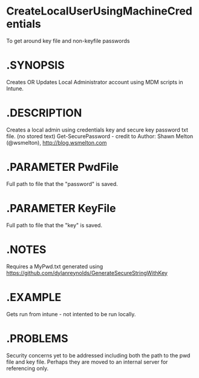 # CreateLocalUserUsingMachineCredentials
To get around key file and non-keyfile passwords

# .SYNOPSIS 
Creates OR Updates Local Administrator account using MDM scripts in Intune.

# .DESCRIPTION 
Creates a local admin using credentials key and secure key password txt file. (no stored text)
Get-SecurePassword - credit to Author: Shawn Melton (@wsmelton), http://blog.wsmelton.com

# .PARAMETER PwdFile
Full path to file that the "password" is saved.

# .PARAMETER KeyFile
Full path to file that the "key" is saved.

# .NOTES 
Requires a MyPwd.txt generated using https://github.com/dylanreynolds/GenerateSecureStringWithKey

# .EXAMPLE   
Gets run from intune - not intented to be run locally.


# .PROBLEMS  
Security concerns yet to be addressed including both the path to the pwd file and key file.
Perhaps they are moved to an internal server for referencing only.

